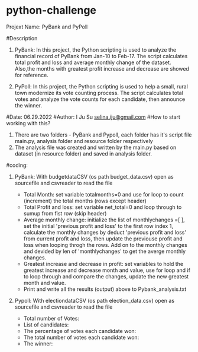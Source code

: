 # python-challenge
Projext Name: PyBank and PyPoll

#Description 
 1. PyBank:
    In this project, the Python scripting is used to analyze the financial record of PyBank from Jan-10 to Feb-17. 
    The script calculates total profit and loss and average monthly change of the dataset. Also,the months with 
    greatest profit increase and decrease are showed for reference.
  
 2. PyPoll:
    In this project, the Python scripting is used to help a small, rural town modernize its vote counting process.
    The script calculates total votes and analyze the vote counts for each candidate, then announce the winner.

#Date: 06.29.2022 #Author: I Ju Su selina.iju@gmail.com #How to start working with this?
 1. There are two folders - PyBank and Pypoll, each folder has it's script file main.py, analysis folder and resource folder respectively
 2. The analysis file was created and written by the main.py based on dataset (in resource folder) and saved in analysis folder.
 
#coding:
 1. PyBank:
    With budgetdataCSV (os path budget_data.csv) open as sourcefile and csvreader to read the file
    * Total Month: set variable totalmonths=0 and use for loop to count (increment) the total months (rows except header)
    * Total Profit and loss: set variable net_total=0 and loop through to sumup from fist row (skip header)
    * Average monthly change: initialize the list of monthlychanges =[ ], set the initial 'previous profit and loss' to the first row index 1, calculate the monthly changes by deduct 'previous profit and loss' from current profit and loss, then update the previouse profit and loss when looping throgh the rows. Add on to the monthly changes and devided by len of 'monthlychanges' to get the averge monthly changes.
    * Greatest increase and decrease in profit: set variables to hold the greatest increase and decrease month and value, use for loop and if to loop through and compare the changes, update the new greatest month and value.
    * Print and write all the results (output) above to Pybank_analysis.txt

 2. Pypoll:
    With electiondataCSV (os path election_data.csv) open as sourcefile and csvreader to read the file
    * Total number of Votes:
    * List of candidates:
    * The percentage of votes each candidate won:
    * The total number of votes each candidate won:
    * The winner:
